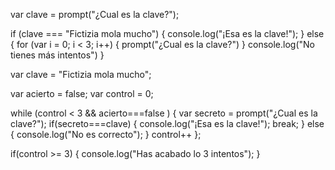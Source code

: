 
var clave = prompt("¿Cual es la clave?");


if (clave === "Fictizia mola mucho") {
console.log("¡Esa es la clave!");
} else {
	for (var i = 0; i < 3; i++) {
    prompt("¿Cual es la clave?")
	} 
	console.log("No tienes más intentos")
}





var clave = "Fictizia mola mucho";

var acierto = false;
var control = 0;

while (control < 3 && acierto===false ) {
	var secreto = prompt("¿Cual es la clave?");
	if(secreto===clave) {
		console.log("¡Esa es la clave!");
		break;
	} else {
		console.log("No es correcto");
	}
	control++
};

if(control >= 3) {
	console.log("Has acabado lo 3 intentos");
}
